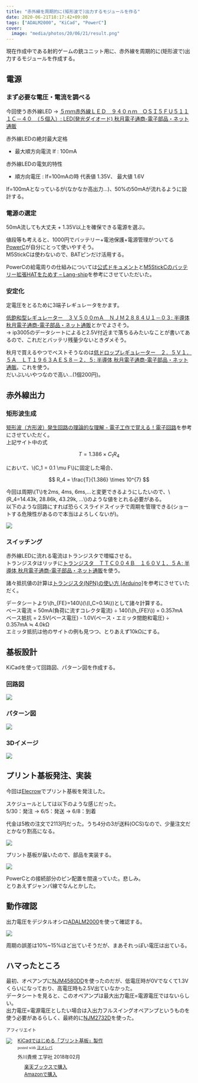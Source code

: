 ```yaml
---
title: "赤外線を周期的に(矩形波で)出力するモジュールを作る"
date: 2020-06-21T18:17:42+09:00
tags: ["ADALM2000", "KiCad", "PowerC"]
cover:
  image: "media/photos/20/06/21/result.png"
---
```


現在作成中である射的ゲームの銃ユニット用に、赤外線を周期的に(矩形波で)出力するモジュールを作成する。

## 電源

### まず必要な電圧・電流を調べる

今回使う赤外線LED → [５ｍｍ赤外線ＬＥＤ　９４０ｎｍ　ＯＳＩ５ＦＵ５１１１Ｃ－４０　（５個入）: LED\(発光ダイオード\) 秋月電子通商\-電子部品・ネット通販](http://akizukidenshi.com/catalog/g/gI-03261/)

赤外線LEDの絶対最大定格

- 最大順方向電流 If : 100mA

赤外線LEDの電気的特性

- 順方向電圧 : If=100mAの時 代表値 1.35V、 最大値 1.6V

If=100mAとなっているが(なかなか高出力…)、50%の50mAが流れるように設計する。

### 電源の選定

50mA流しても大丈夫 + 1.35V以上を確保できる電源を選ぶ。

値段等も考えると、1000円でバッテリー+電池保護+電源管理がついてる[PowerC](https://www.switch-science.com/catalog/6211/)が自分にとって使いやすそう。  
M5StickCは使わないので、BATピンだけ活用する。

PowerCの給電周りの仕組みについては[公式ドキュメント](https://docs.m5stack.com/#/en/hat/hat-powerc)と[M5StickCのバッテリー拡張HATをためす – Lang\-ship](https://lang-ship.com/blog/work/m5stickc-battery-hat/)を参考にさせていただいた。

### 安定化

定電圧をとるために3端子レギュレータをかます。  

[低飽和型レギュレーター　３Ｖ５００ｍＡ　ＮＪＭ２８８４Ｕ１－０３: 半導体 秋月電子通商\-電子部品・ネット通販](http://akizukidenshi.com/catalog/g/gI-10896/)とかでよさそう。  
→ ip3005のデータシートによると2.5V付近まで落ちるみたいなことが書いてあるので、これだとバッテリ残量少ないときダメそう。  

秋月で買えるやつでベストそうなのは[低ドロップレギュレーター　２．５Ｖ１．５Ａ　ＬＴ１９６３ＡＥＳ８－２．５: 半導体 秋月電子通商\-電子部品・ネット通販](http://akizukidenshi.com/catalog/g/gI-02564/)。これを使う。  
だいぶいいやつなので高い…(1個200円)。

## 赤外線出力


### 矩形波生成

[矩形波（方形波）発生回路の理論的な理解 \- 電子工作で覚える！電子回路](https://www.kairo-nyumon.com/rectangular_wave3.html)を参考にさせていただく。  
上記サイト中の式

$$
T = 1.386 \times C_1R_4
$$

において、\\(C_1 = 0.1 \mu F\\)に固定した場合、

$$
R_4 = \frac{T}{1.386} \times 10^{7}
$$

今回は周期\\(T\\)を2ms, 4ms, 6ms,...と変更できるようにしたいので、\\(R_4=14.43k, 28.86k, 43.29k, ...\\)のような値をとれる必要がある。  
以下のような回路にすれば恐らくスライドスイッチで周期を管理できる(ショートする危険性があるので本当はよろしくないが)。

![](/media/markdownx/41c92541-a9a5-4e19-8043-be62db5113ef.png)

### スイッチング

赤外線LEDに流れる電流はトランジスタで増幅させる。  
トランジスタはリッチに[トランジスタ　ＴＴＣ００４Ｂ　１６０Ｖ１．５Ａ: 半導体 秋月電子通商\-電子部品・ネット通販](http://akizukidenshi.com/catalog/g/gI-10232/)を使う。

諸々抵抗値の計算は[トランジスタ\(NPN\)の使い方 \[Arduino\]](https://www.petitmonte.com/robot/howto_transistor_npn.html)を参考にさせていただく。

データシートより\\(h_{FE}=140\\)(\\(I_C=0.1A\\))として諸々計算する。  
ベース電流 = 50mA(負荷に流すコレクタ電流) ÷ 140(\\(h_{FE}\\)) = 0.357mA  
ベース抵抗 = 2.5V(ベース電圧) - 1.0V(ベース・エミッタ間飽和電圧) ÷ 0.357mA ≒ 4.0kΩ  
エミッタ抵抗は他のサイトの例も見つつ、とりあえず10kΩにする。

## 基板設計

KiCadを使って回路図、パターン図を作成する。

### 回路図

![](/media/markdownx/0926d0b9-ea62-4381-9943-2dda65e61bf4.png)

### パターン図

![](/media/markdownx/09712bae-a30c-4b96-9c56-4091fd3eb47e.png)

### 3Dイメージ

![](/media/markdownx/645004b2-6cfa-41c6-99b3-4e53ccbb4625.png)

## プリント基板発注、実装

今回は[Elecrow](https://www.elecrow.com/customer/account/)でプリント基板を発注した。

スケジュールとしては以下のような感じだった。  
5/30：発注 → 6/5：発送 → 6/8：到着

代金は5枚の注文で2113円だった。うち4分の3が送料(OCS)なので、少量注文だとかなり割高になる。

![](/media/markdownx/995639e9-8f67-4ad7-b3b4-849c69cc73a2.jpg)

プリント基板が届いたので、部品を実装する。

![](/media/markdownx/22a6e7e1-d8f5-4266-b5c2-9ade2bdce0e1.jpg)

PowerCとの接続部分のピン配置を間違っていた。悲しみ。  
とりあえずジャンパ線でなんとかした。

## 動作確認

出力電圧をデジタルオシロ[ADALM2000](http://akizukidenshi.com/catalog/g/gM-14068/)を使って確認する。

![](/media/markdownx/4c1fa7fb-cf7c-441b-9be5-4c3d4202d7f8.png)

周期の誤差は10%~15%ほど出ていそうだが、まあそれっぽい電圧は出ている。

## ハマったところ

最初、オペアンプに[NJM4580DD](http://akizukidenshi.com/catalog/g/gI-00069/)を使ったのだが、低電圧時が0Vでなくて1.3Vくらいになっており、高電圧時も2.5V出ていなかった。  
データシートを見ると、このオペアンプは最大出力電圧=電源電圧ではないらしい。  
出力電圧=電源電圧としたい場合は入出力フルスイングオペアンプというものを使う必要があるらしく、最終的に[NJM2732D](http://akizukidenshi.com/catalog/g/gI-04723/)を使った。

<small>アフィリエイト</small>
<div class="booklink-box" style="text-align:left;padding-bottom:20px;font-size:small;zoom: 1;overflow: hidden;"><div class="booklink-image" style="float:left;margin:0 15px 10px 0;"><a href="https://www.amazon.co.jp/exec/obidos/asin/4777520455/kouya17-22/" target="_blank" ><img src="https://thumbnail.image.rakuten.co.jp/@0_mall/book/cabinet/0459/9784777520459.jpg?_ex=200x200" style="border: none;" /></a></div><div class="booklink-info" style="line-height:120%;zoom: 1;overflow: hidden;"><div class="booklink-name" style="margin-bottom:10px;line-height:120%"><a href="https://hb.afl.rakuten.co.jp/hgc/15918ecf.b552f740.15918ed0.60dacf5d/yomereba_main_202006211829555195?pc=http%3A%2F%2Fbooks.rakuten.co.jp%2Frb%2F15357826%2F%3Fscid%3Daf_ich_link_urltxt%26m%3Dhttp%3A%2F%2Fm.rakuten.co.jp%2Fev%2Fbook%2F" target="_blank" >KiCadではじめる「プリント基板」製作</a><div class="booklink-powered-date" style="font-size:8pt;margin-top:5px;font-family:verdana;line-height:120%">posted with <a href="https://yomereba.com" rel="nofollow" target="_blank">ヨメレバ</a></div></div><div class="booklink-detail" style="margin-bottom:5px;">外川貴規 工学社 2018年02月    </div><div class="booklink-link2" style="margin-top:10px;"><div class="shoplinkrakuten" style="margin-right:5px;background: url('//img.yomereba.com/kz_y.gif') 0 -50px no-repeat;padding: 2px 0 2px 18px;white-space: nowrap;"><a href="https://hb.afl.rakuten.co.jp/hgc/15918ecf.b552f740.15918ed0.60dacf5d/yomereba_main_202006211829555195?pc=http%3A%2F%2Fbooks.rakuten.co.jp%2Frb%2F15357826%2F%3Fscid%3Daf_ich_link_urltxt%26m%3Dhttp%3A%2F%2Fm.rakuten.co.jp%2Fev%2Fbook%2F" target="_blank" >楽天ブックスで購入</a></div><div class="shoplinkamazon" style="margin-right:5px;background: url('//img.yomereba.com/kz_y.gif') 0 0 no-repeat;padding: 2px 0 2px 18px;white-space: nowrap;"><a href="https://www.amazon.co.jp/exec/obidos/asin/4777520455/kouya17-22/" target="_blank" >Amazonで購入</a></div>                  	              	  	  	  	  	</div></div><div class="booklink-footer" style="clear: left"></div></div>
